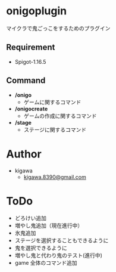 # onigoplugin

マイクラで鬼ごっこをするためのプラグイン

## Requirement

* Spigot-1.16.5

## Command

- **/onigo**
    - ゲームに関するコマンド
- **/onigocreate**
    - ゲームの作成に関するコマンド
- **/stage**
    - ステージに関するコマンド

# Author

* kigawa
    * kigawa.8390@gmail.com

# ToDo

* どろけい追加
* 増やし鬼追加（現在進行中）
* 氷鬼追加
* ステージを選択することもできるように
* 鬼を選択できるように
* 増やし鬼と代わり鬼のテスト(進行中)
* game 全体のコマンド追加